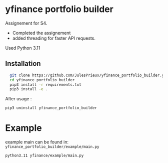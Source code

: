
# yfinance portfolio builder

Assignement for S4.

- Completed the assignement
- added threading for faster API requests.

Used Python 3.11

## Installation



```bash
  git clone https://github.com/JulesPrieux/yfinance_portfolio_builder.git
  cd yfinance_portfolio_builder
  pip3 install -r requirements.txt
  pip3 install -e .
```

After usage : 
```bash 
pip3 uninstall yfinance_portfolio_builder
```
    
# Example

example main can be found in: ```yfinance_portfolio_builder/example/main.py```

```bash
python3.11 yfinance/example/main.py
```